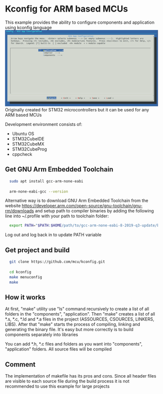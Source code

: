 # Kconfig for ARM based MCUs

This example provides the ability to configure components and application
using kconfig language
![](documents/screenshots/0Menuconfig.png)
Originally created for STM32 microcontrollers but it can be used for any ARM
based MCUs

Development environment consists of:
 * Ubuntu OS
 * STM32CubeIDE
 * STM32CubeMX
 * STM32CubeProg
 * cppcheck

## Get GNU Arm Embedded Toolchain

```bash
  sudo apt install gcc-arm-none-eabi

  arm-none-eabi-gcc --version
```

Alternative way is to download GNU Arm Embedded Toolchain from the
website https://developer.arm.com/open-source/gnu-toolchain/gnu-rm/downloads
and setup path to compiler binaries by adding the following line
into ~/.profile with your path to toolchain folder:

```bash
  export PATH="$PATH:$HOME/path/to/gcc-arm-none-eabi-8-2019-q3-update/bin"
```

Log out and log back in to update PATH variable

## Get project and build

```bash
  git clone https://github.com/mcu/kconfig.git

  cd kconfig
  make menuconfig
  make
```

## How it works

At first, "make" utility use "ls" command recursively to create a list of all
folders in the "components", "application". Then "make" creates a list of all
*.s, *.c, *.ld and *.a files in the project (ASSOURCES, CSOURCES, LINKERS, LIBS).
After that "make" starts the process of compiling, linking and generating the
binary file. It's easy but more correctly is to build components separately into
libraries

You can add *.h, *.c files and folders as you want into "components",
"application" folders. All source files will be compiled

## Comment

The implementation of makefile has its pros and cons. Since all header files
are visible to each source file during the build process it is not recommended
to use this example for large projects